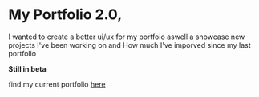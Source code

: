# My Portfolio 2.0,

<p>I wanted to create a better ui/ux for my portfoio aswell a showcase new projects I've been working on and How much I've imporved since my last portfolio</p>

**Still in beta**
<p>find my current portfolio
<a href="https://cjleverett.me">here</a>
  </p>
